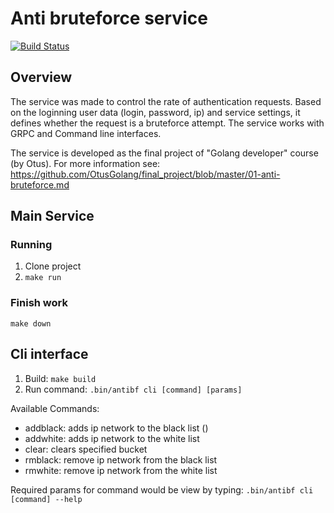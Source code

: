 # Anti bruteforce service
[![Build Status](https://travis-ci.com/vitamin-nn/antibf.svg?branch=master)](https://travis-ci.com/vitamin-nn/antibf)
## Overview
The service was made to control the rate of authentication requests.
Based on the loginning user data (login, password, ip) and service settings, it defines whether the request is a bruteforce attempt.
The service works with GRPC and Command line interfaces.

The service is developed as the final project of "Golang developer" course (by Otus). For more information see: https://github.com/OtusGolang/final_project/blob/master/01-anti-bruteforce.md

## Main Service
### Running
1. Clone project
2. `make run`

### Finish work
`make down`

## Cli interface
1. Build: `make build`
2. Run command: `.bin/antibf cli [command] [params]`

Available Commands:
-  addblack: adds ip network to the black list ()
-  addwhite: adds ip network to the white list
-  clear: clears specified bucket
-  rmblack: remove ip network from the black list
-  rmwhite: remove ip network from the white list
  
Required params for command would be view by typing: `.bin/antibf cli [command] --help`
